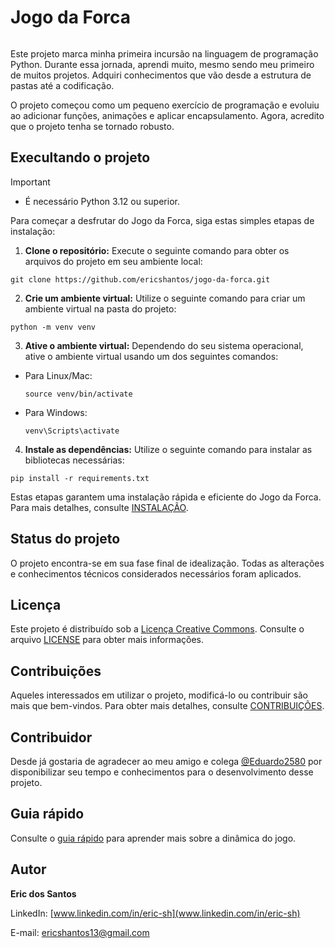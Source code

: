 # Jogo da Forca 

<img href=">https://github.com/ericshantos/jogo-da-forca/edit/main/README.md" >

Este projeto marca minha primeira incursão na linguagem de programação Python. Durante essa jornada, aprendi muito, mesmo sendo meu primeiro de muitos projetos. Adquiri conhecimentos que vão desde a estrutura de pastas até a codificação.

O projeto começou como um pequeno exercício de programação e evoluiu ao adicionar funções, animações e aplicar encapsulamento. Agora, acredito que o projeto tenha se tornado robusto.

## Execultando o projeto


> [!IMPORTANT]
> - É necessário Python 3.12 ou superior.


Para começar a desfrutar do Jogo da Forca, siga estas simples etapas de instalação:

1. **Clone o repositório:**
   Execute o seguinte comando para obter os arquivos do projeto em seu ambiente local:

```
git clone https://github.com/ericshantos/jogo-da-forca.git
```

2. **Crie um ambiente virtual:**
Utilize o seguinte comando para criar um ambiente virtual na pasta do projeto:

```
python -m venv venv
```

3. **Ative o ambiente virtual:**
Dependendo do seu sistema operacional, ative o ambiente virtual usando um dos seguintes comandos:
- Para Linux/Mac:
  ```
  source venv/bin/activate
  ```
- Para Windows:
  ```
  venv\Scripts\activate
  ```

4. **Instale as dependências:**
Utilize o seguinte comando para instalar as bibliotecas necessárias:

```
pip install -r requirements.txt
```


Estas etapas garantem uma instalação rápida e eficiente do Jogo da Forca. Para mais detalhes, consulte [INSTALAÇÃO](docs/_source/installation.rst).

## Status do projeto

O projeto encontra-se em sua fase final de idealização. Todas as alterações e conhecimentos técnicos considerados necessários foram aplicados.

## Licença 

Este projeto é distribuído sob a [Licença Creative Commons](https://creativecommons.org/licenses/by/4.0/legalcode). Consulte o arquivo [LICENSE](LICENSE) para obter mais informações.

## Contribuições

Aqueles interessados em utilizar o projeto, modificá-lo ou contribuir são mais que bem-vindos. Para obter mais detalhes, consulte [CONTRIBUIÇÕES](docs/_source/contributions.rst).

## Contribuidor

Desde já gostaria de agradecer ao meu amigo e colega [@Eduardo2580](https://github.com/Eduardo2580) por disponibilizar seu tempo e conhecimentos para o desenvolvimento desse projeto.

## Guia rápido

Consulte o [guia rápido](docs/_source/quickguide.rst) para aprender mais sobre a dinâmica do jogo.

## Autor 

**Eric dos Santos** 

LinkedIn: [www.linkedin.com/in/eric-sh](www.linkedin.com/in/eric-sh)

E-mail: [ericshantos13@gmail.com](malito:ericshantos13@gmail.com)


